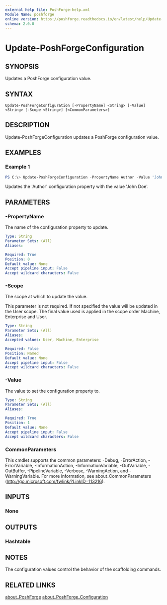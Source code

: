 ```yaml
---
external help file: PoshForge-help.xml
Module Name: poshforge
online version: https://poshforge.readthedocs.io/en/latest/help/Update-PoshForgeConfiguration/
schema: 2.0.0
---
```


# Update-PoshForgeConfiguration

## SYNOPSIS

Updates a PoshForge configuration value.

## SYNTAX

```
Update-PoshForgeConfiguration [-PropertyName] <String> [-Value] <String> [-Scope <String>] [<CommonParameters>]
```

## DESCRIPTION

Update-PoshForgeConfiguration updates a PoshForge configuration value.

## EXAMPLES

### Example 1

```powershell
PS C:\> Update-PoshForgeConfiguration -PropertyName Author -Value 'John Doe'
```

Updates the 'Author' configuration property with the value 'John Doe'.

## PARAMETERS

### -PropertyName

The name of the configuration property to update.

```yaml
Type: String
Parameter Sets: (All)
Aliases:

Required: True
Position: 0
Default value: None
Accept pipeline input: False
Accept wildcard characters: False
```

### -Scope

The scope at which to update the value.

This parameter is not required. If not specified the value will be updated in the User scope. The final
value used is applied in the scope order Machine, Enterprise and User.

```yaml
Type: String
Parameter Sets: (All)
Aliases:
Accepted values: User, Machine, Enterprise

Required: False
Position: Named
Default value: None
Accept pipeline input: False
Accept wildcard characters: False
```

### -Value

The value to set the configuration property to.

```yaml
Type: String
Parameter Sets: (All)
Aliases:

Required: True
Position: 1
Default value: None
Accept pipeline input: False
Accept wildcard characters: False
```

### CommonParameters

This cmdlet supports the common parameters: -Debug, -ErrorAction, -ErrorVariable, -InformationAction, -InformationVariable, -OutVariable, -OutBuffer, -PipelineVariable, -Verbose, -WarningAction, and -WarningVariable.
For more information, see about_CommonParameters (http://go.microsoft.com/fwlink/?LinkID=113216).

## INPUTS

### None

## OUTPUTS

### Hashtable

## NOTES

The configuration values control the behavior of the scaffolding commands.

## RELATED LINKS

[about_PoshForge](about_PoshForge)
[about_PoshForge_Configuration](about_PoshForge_Configuration)